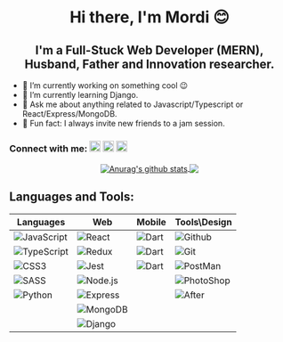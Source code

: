 <h1 align='center'> Hi there, I'm Mordi 😊</h1>
<h2 align='center'> I'm a Full-Stuck Web Developer (MERN), Husband, Father and Innovation researcher.</h2>

- 🔭 I’m currently working on something cool 😉
- 🌱 I’m currently learning Django.
- 💬 Ask me about anything related to Javascript/Typescript or React/Express/MongoDB.
- 🎸 Fun fact: I always invite new friends to a jam session.

<h3 align='left'>Connect with me:  <a align='center' href="https://www.linkedin.com/in/mormben/">
    <img height="20px" src="https://upload.wikimedia.org/wikipedia/commons/thumb/c/c9/Linkedin.svg/600px-Linkedin.svg.png" /></a> 
    <a align='left' href="https://www.facebook.com/mor.m.ben"><img height="20px" src="https://cdn.icon-icons.com/icons2/2108/PNG/512/facebook_icon_130940.png" /></a> 
    <a align='left' href="mor6686@gmail.com"><img height="20px" src="https://icon2.cleanpng.com/20171220/bxe/gmail-logo-png-5a3aaffc62d223.8975386515137955804048.jpg" />
    </a></h3>

<p align='center'>
<a href="https://github.com/morMBen/github-readme-stats">
  <img align="center" src="https://github-readme-stats.vercel.app/api?username=morMBen&show_icons=true&include_all_commits=true&theme=material-palenight" alt="Anurag's github stats" />
</a>
<a href="https://github.com/morMBen/github-readme-stats">
  <!-- Change the `github-readme-stats.anuraghazra1.vercel.app` to `github-readme-stats.vercel.app`  -->
  <img align="center" src="https://github-readme-stats.vercel.app/api/top-langs/?username=morMBen&layout=compact&theme=material-palenight" />
</a>
</p>

<h2 > Languages and Tools: 
</h2>

| Languages                                                                                                                           | Web                                                                                                                           | Mobile                                                                                                                      | Tools\Design                                                                                                                                                      |
| ----------------------------------------------------------------------------------------------------------------------------------- | ----------------------------------------------------------------------------------------------------------------------------- | --------------------------------------------------------------------------------------------------------------------------- | ----------------------------------------------------------------------------------------------------------------------------------------------------------------- |
| <img  alt="JavaScript"  src="https://img.shields.io/badge/JavaScript-F7DF1E?style=for-the-badge&logo=javascript&logoColor=black" /> | <img  alt="React"  src="https://img.shields.io/badge/React-20232A?style=for-the-badge&logo=react&logoColor=61DAFB" />         | <img  alt="Dart"  src="https://img.shields.io/badge/Dart-0175C2?style=for-the-badge&logo=dart&logoColor=white" />           | <img  alt="Github  "  src="https://img.shields.io/badge/GitHub-100000?style=for-the-badge&logo=github&logoColor=white" />                                         |
| <img  alt="TypeScript"  src="https://img.shields.io/badge/TypeScript-007ACC?style=for-the-badge&logo=typescript&logoColor=white" /> | <img  alt="Redux"  src="https://img.shields.io/badge/Redux-593D88?style=for-the-badge&logo=redux&logoColor=white" />          | <img  alt="Dart"  src="https://img.shields.io/badge/Flutter-02569B?style=for-the-badge&logo=flutter&logoColor=white" />     | <img  alt="Git  "  src="https://img.shields.io/badge/Git-F05032?style=for-the-badge&logo=git&logoColor=white" />                                                  |
| <img  alt="CSS3"  src="https://img.shields.io/badge/CSS3-1572B6?style=for-the-badge&logo=css3&logoColor=white" />                   | <img  alt="Jest"  src="https://img.shields.io/badge/Jest-C21325?style=for-the-badge&logo=jest&logoColor=white" />             | <img  alt="Dart"  src="https://img.shields.io/badge/React_Native-20232A?style=for-the-badge&logo=react&logoColor=61DAFB" /> | <img  alt="PostMan"  src="https://img.shields.io/badge/Postman-FF6C37?style=for-the-badge&logo=Postman&logoColor=white" />                                        |
| <img  alt="SASS"  src="https://img.shields.io/badge/Sass-CC6699?style=for-the-badge&logo=sass&logoColor=white" />                   | <img  alt="Node.js"  src="https://img.shields.io/badge/Node.js-339933?style=for-the-badge&logo=nodedotjs&logoColor=white" />  |                                                                                                                             | <img  alt="PhotoShop"  src="https://img.shields.io/badge/Adobe%20Photoshop-31A8FF?style=for-the-badge&logo=Adobe%20Photoshop&logoColor=black" />                  |
| <img  alt="Python"  src="https://img.shields.io/badge/Python-3776AB?style=for-the-badge&logo=python&logoColor=white" />             | <img  alt="Express"  src="https://img.shields.io/badge/Express.js-000000?style=for-the-badge&logo=express&logoColor=white" /> |                                                                                                                             | <img  alt="After"  src="https://img.shields.io/badge/Adobe-After%20Effects-CF96FD?style=for-the-badge&logo=Adobe-After-Effects&labelColor=393665&logoWidth=15" /> |
|                                                                                                                                     | <img  alt="MongoDB"  src="https://img.shields.io/badge/MongoDB-4EA94B?style=for-the-badge&logo=mongodb&logoColor=white" />    |                                                                                                                             |                                                                                                                                                                   |
|                                                                                                                                     | <img  alt="Django"  src="	https://img.shields.io/badge/Django-092E20?style=for-the-badge&logo=django&logoColor=green" />       |                                                                                                                             |                                                                                                                                                                   |
